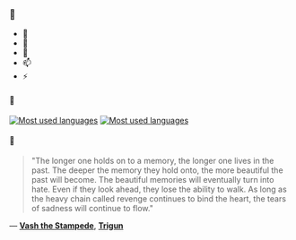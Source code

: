 ### 👋

- 🔭
- 🌱
- 💬
- 📫
- ⚡

#### 🧏

[![Most used languages](https://github-readme-stats-aynah.vercel.app/api/top-langs/?username=aynh&theme=solarized-dark&langs_count=6&layout=compact&hide_title=true)](https://github.com/anuraghazra/github-readme-stats#gh-dark-mode-only)
[![Most used languages](https://github-readme-stats-aynah.vercel.app/api/top-langs/?username=aynh&theme=solarized-light&langs_count=6&layout=compact&hide_title=true)](https://github.com/anuraghazra/github-readme-stats#gh-light-mode-only)

#### 💬

> "The longer one holds on to a memory, the longer one lives in the past. The deeper the memory they hold onto, the more beautiful the past will become. The beautiful memories will eventually turn into hate. Even if they look ahead, they lose the ability to walk. As long as the heavy chain called revenge continues to bind the heart, the tears of sadness will continue to flow."

&mdash; [**Vash the Stampede**](https://myanimelist.net/character.php?q=Vash%20the%20Stampede&cat=character), [**Trigun**](https://myanimelist.net/search/all?q=Trigun&cat=all)
